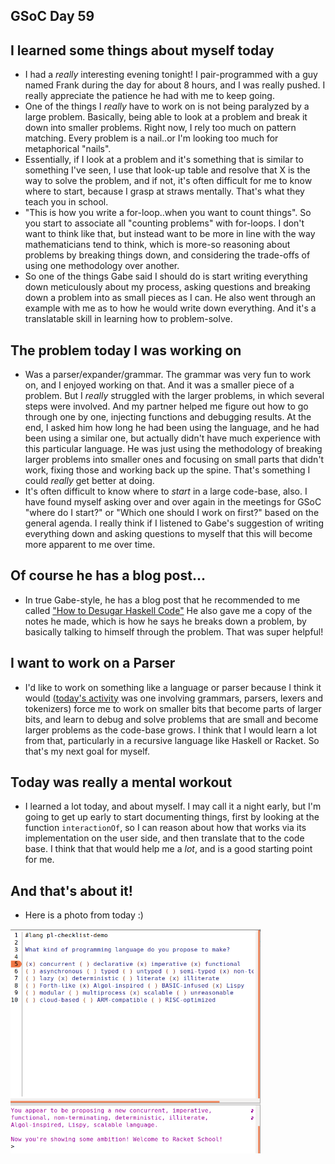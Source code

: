 ## GSoC Day 59

## I learned some things about myself today

 - I had a *really* interesting evening tonight! I pair-programmed with a guy named Frank during the day for about 8 hours,
   and I was really pushed. I really appreciate the patience he had with me to keep going. 
 - One of the things I *really* have to work on is not being paralyzed by a large problem. Basically,
   being able to look at a problem and break it down into smaller problems. Right now, I rely too much
   on pattern matching. Every problem is a nail..or I'm looking too much for metaphorical "nails".
 - Essentially, if I look at a problem and it's something that is similar to something I've seen,
   I use that look-up table and resolve that X is the way to solve the problem, and if not, it's often
   difficult for me to know where to start, because I grasp at straws mentally. That's what they teach you in school.
 - "This is how you write a for-loop..when you want to count things". So you start to associate all "counting problems"
   with for-loops. I don't want to think like that, but instead want to be more in line with the way mathematicians
   tend to think, which is more-so reasoning about problems by breaking things down, and considering the trade-offs
   of using one methodology over another.
 - So one of the things Gabe said I should do is start writing everything down meticulously about my process,
   asking questions and breaking down a problem into as small pieces as I can. He also went through an example
   with me as to how he would write down everything. And it's a translatable skill in learning how to problem-solve.
   
## The problem today I was working on
 - Was a parser/expander/grammar. The grammar was very fun to work on, and I enjoyed working on that. And it was
   a smaller piece of a problem. But I *really* struggled with the larger problems, in which several steps
   were involved. And my partner helped me figure out how to go through one by one, injecting functions and debugging
   results. At the end, I asked him how long he had been using the language, and he had been using a similar one, but
   actually didn't have much experience with this particular language. He was just using the methodology of breaking
   larger problems into smaller ones and focusing on small parts that didn't work, fixing those and working back up
   the spine. That's something I could *really* get better at doing.
 - It's often difficult to know where to *start* in a large code-base, also. I have found myself asking over and over
   again in the meetings for GSoC "where do I start?" or "Which one should I work on first?" based on the general
   agenda. I really think if I listened to Gabe's suggestion of writing everything down and asking questions to
   myself that this will become more apparent to me over time.
   
## Of course he has a blog post...
 - In true Gabe-style, he has a blog post that he recommended to me called ["How to Desugar Haskell Code"](http://www.haskellforall.com/2014/10/how-to-desugar-haskell-code.html)
   He also gave me a copy of the notes he made, which is how he says he breaks down a problem, by basically talking to himself
   through the problem. That was super helpful!
   
## I want to work on a Parser
 - I'd like to work on something like a language or parser because I think it would ([today's activity](https://github.com/kammitama5/racket_jacket/tree/master/7_11_18_notes_and_programmes) was one involving
   grammars, parsers, lexers and tokenizers) force me to work on smaller bits that become parts of larger bits, and 
   learn to debug and solve problems that are small and become larger problems as the code-base grows. I think that
   I would learn a lot from that, particularly in a recursive language like Haskell or Racket. So that's my next 
   goal for myself.
   
## Today was really a mental workout
 - I learned a lot today, and about myself. I may call it a night early, but I'm going to get up early to start
   documenting things, first by looking at the function ```interactionOf```, so I can reason about how that works
   via its implementation on the user side, and then translate that to the code base. I think that that would help 
   me a *lot*, and is a good starting point for me.
   
## And that's about it!
 - Here is a photo from today :)
 
 <img src="/images/racket_ambition.png" width="400">
   

   

